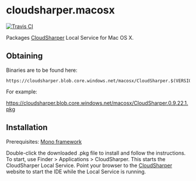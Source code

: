 cloudsharper.macosx
===================

[![Travis CI](https://travis-ci.org/intellifactory/cloudsharper.macosx.svg?branch=master)](https://travis-ci.org/intellifactory/cloudsharper.macosx)

Packages [CloudSharper](http://cloudsharper.com) Local Service for Mac OS X.

## Obtaining

Binaries are to be found here:

    https://cloudsharper.blob.core.windows.net/macosx/CloudSharper.$(VERSION).pkg

For example:

https://cloudsharper.blob.core.windows.net/macosx/CloudSharper.0.9.22.1.pkg

## Installation

Prerequisites: [Mono framework](http://www.go-mono.com/mono-downloads/download.html)

Double-click the downloaded .pkg file to install and follow the instructions.
To start, use Finder > Applications > CloudSharper.
This starts the CloudSharper Local Service. Point your browser to the
[CloudSharper](http://cloudsharper.com) website to start the IDE while the Local Service
is running. 

